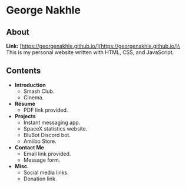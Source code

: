 # George Nakhle

## About

**Link:** [https://georgenakhle.github.io/](https://georgenakhle.github.io/)\
This is my personal website written with HTML, CSS, and JavaScript.

## Contents

- **Introduction**
  - Smash Club.
  - Cinema.
- **Résumé**
  - PDF link provided.
- **Projects**
  - Instant messaging app.
  - SpaceX statistics website.
  - BluBot Discord bot.
  - Amiibo Store.
- **Contact Me**
  - Email link provided.
  - Message form.
- **Misc.**
  - Social media links.
  - Donation link.